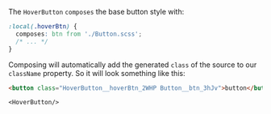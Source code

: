 
The `HoverButton` `composes` the base button style with:

```css
:local(.hoverBtn) {
  composes: btn from './Button.scss';
  /* ... */
}
```

Composing will automatically add the generated `class` of the source to our `className` property.
So it will look something like this:

```html
<button class="HoverButton__hoverBtn_2WHP Button__btn_3hJv">button</button>
```

    <HoverButton/>
